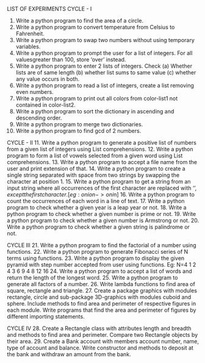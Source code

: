 LIST OF EXPERIMENTS
CYCLE - I
1. Write a python program to find the area of a circle.
2. Write a python program to convert temperature from Celsius to Fahrenheit.
3. Write a python program to swap two numbers without using temporary variables.
4. Write a python program to prompt the user for a list of integers. For all valuesgreater than 100, store ‘over’ instead.
5. Write a python program to enter 2 lists of integers. Check (a) Whether lists are of same length (b) whether list sums to same value (c) whether any value occurs in both.
6. Write a python program to read a list of integers, create a list removing even numbers.
7. Write a python program to print out all colors from color-list1 not contained in color-list2.
8. Write a python program to sort the dictionary in ascending and descending order.
9. Write a python program to merge two dictionaries.
10. Write a python program to find gcd of 2 numbers.

CYCLE - II
11. Write a python program to generate a positive list of numbers from a given list of integers using List comprehensions.
12. Write a python program to form a list of vowels selected from a given word using List comprehensions.
13. Write a python program to accept a file name from the user and print extension of that.
14. Write a python program to create a single string separated with space from two strings by swapping the character at position 1.
15. Write a python program to get a string from an input string where all occurrences of the first character are replaced with ‘$’, except the first character.[eg: onion -> oni$n]
16. Write a python program to count the occurrences of each word in a line of text.
17. Write a python program to check whether a given year is a leap year or not.
18. Write a python program to check whether a given number is prime or not.
19. Write a python program to check whether a given number is Armstrong or not.
20. Write a python program to check whether a given string is palindrome or not.

CYCLE III
21. Write a python program to find the factorial of a number using functions.
22. Write a python program to generate Fibonacci series of N terms using functions.
23. Write a python program to display the given pyramid with step number accepted
from user using functions.
Eg: N=4
1
2 4
3 6 9
4 8 12 16
24. Write a python program to accept a list of words and return the length of the longest word.
25. Write a python program to generate all factors of a number.
26. Write lambda functions to find area of square, rectangle and triangle.
27. Create a package graphics with modules rectangle, circle and sub-package 3D-graphics with modules cuboid and sphere. Include methods to find area and perimeter of respective figures in each module. Write programs that find the area and perimeter of figures by different importing statements.

CYCLE IV
28. Create a Rectangle class with attributes length and breadth and methods to find area and perimeter. Compare two Rectangle objects by their area.
29. Create a Bank account with members account number, name, type of account and balance. Write constructor and methods to deposit at the bank and withdraw an amount from the bank.
